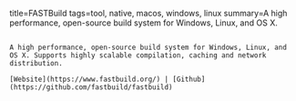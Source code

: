 title=FASTBuild
tags=tool, native, macos, windows, linux
summary=A high performance, open-source build system for Windows, Linux, and OS X.
~~~~~~

A high performance, open-source build system for Windows, Linux, and OS X. Supports highly scalable compilation, caching and network distribution.

[Website](https://www.fastbuild.org/) | [Github](https://github.com/fastbuild/fastbuild)

